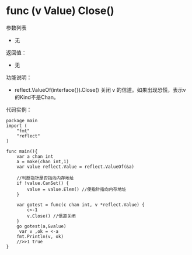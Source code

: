 # func (v Value) Close()

参数列表

- 无

返回值：

- 无

功能说明：

- reflect.ValueOf(interface{}).Close() 关闭 v 的信道。如果出现恐慌，表示v的Kind不是Chan。

代码实例：
  
	package main
	import (
		"fmt"
		"reflect"
	)
	
	func main(){
		var a chan int
		a = make(chan int,1)
		var value reflect.Value = reflect.ValueOf(&a)
		
		//判断指针是否指向内存地址
		if !value.CanSet() {
			value = value.Elem() //使指针指向内存地址
		}
		
		var gotest = func(c chan int, v *reflect.Value) {
			c<-1
			v.Close() //信道关闭
		}
		go gotest(a,&value)
		 var v ,ok = <-a
		fmt.Println(v, ok)
		//>>1 true
	}
